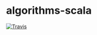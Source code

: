 # algorithms-scala

[![Travis](https://img.shields.io/travis/amanmehara/algorithms-scala.svg)](https://travis-ci.org/amanmehara/algorithms-scala/builds)
